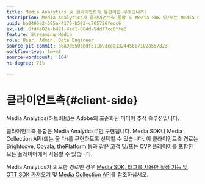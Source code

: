 ```yaml
---
title: Media Analytics 및 클라이언트측 통합이란 무엇입니까?
description: Media Analytics가 클라이언트측 통합 및 Media SDK 및/또는 Media Collection API와 작동하는 방식을 알아봅니다.
uuid: ba0496e2-585a-4176-b583-c705726fecc6
exl-id: 6fd4e82e-b471-4ed1-864d-5dd77cc6ffe0
feature: Streaming Media
role: User, Admin, Data Engineer
source-git-commit: a6a9d550cbdf511b93eea132445607102a557823
workflow-type: tm+mt
source-wordcount: '104'
ht-degree: 71%

---
```


# 클라이언트측{#client-side}

Media Analytics(하트비트)는 Adobe의 표준화된 미디어 추적 솔루션입니다.

클라이언트측 통합은 Media Analytics로만 구현됩니다. Media SDK나 Media Collection API(또는 둘 다)를 구현하도록 선택할 수 있습니다. 이 클라이언트측 경로는 Brightcove, Ooyala, thePlatform 등과 같은 고객 및/또는 OVP 플레이어를 포함한 모든 플레이어에서 사용할 수 있습니다.

Media Analytics가 의도한 경로인 경우 [Media SDK, 태그를 사용한 확장 기능 및 OTT SDK 가져오기](/help/getting-started/download-sdks.md) 및 [Media Collection API](/help/implementation/media-collection-api/mc-api-overview.md)를 참조하십시오.
